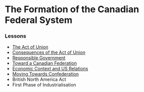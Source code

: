 # The Formation of the Canadian Federal System

### Lessons

* [The Act of Union](./1.md)
* [Consequences of the Act of Union](./chapter1/2.md)
* [Responsible Government](./3.md)
* [Toward a Canadian Federation](./4.md)
* [Economic Context and US Relations](./5.md)
* [Moving Towards Confederation](./6.md)
* British North America Act
* First Phase of Industrialisation

